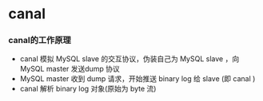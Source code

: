 # canal
### canal的工作原理
* canal 模拟 MySQL slave 的交互协议，伪装自己为 MySQL slave ，向 MySQL master 发送dump 协议
* MySQL master 收到 dump 请求，开始推送 binary log 给 slave (即 canal )
* canal 解析 binary log 对象(原始为 byte 流)
